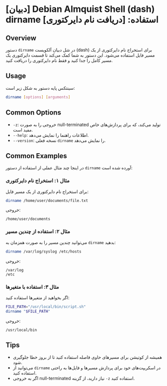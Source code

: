 # [دبیان] Debian Almquist Shell (dash) dirname استفاده: [دریافت نام دایرکتوری]

## Overview
دستور `dirname` در شل دبیان آلکویست (dash) برای استخراج نام دایرکتوری از یک مسیر فایل استفاده می‌شود. این دستور به شما کمک می‌کند تا قسمت دایرکتوری یک مسیر کامل را جدا کنید و فقط نام دایرکتوری را دریافت کنید.

## Usage
سینتکس پایه دستور به شکل زیر است:

```bash
dirname [options] [arguments]
```

## Common Options
- `-z`: خروجی را به صورت null-terminated تولید می‌کند، که برای پردازش‌های خاص مفید است.
- `--help`: اطلاعات راهنما را نمایش می‌دهد.
- `--version`: نسخه فعلی `dirname` را نمایش می‌دهد.

## Common Examples
در اینجا چند مثال عملی از استفاده از دستور `dirname` آورده شده است:

### مثال ۱: استخراج نام دایرکتوری
برای استخراج نام دایرکتوری از یک مسیر فایل:

```bash
dirname /home/user/documents/file.txt
```
خروجی:
```
/home/user/documents
```

### مثال ۲: استفاده از چندین مسیر
می‌توانید چندین مسیر را به صورت همزمان به `dirname` بدهید:

```bash
dirname /var/log/syslog /etc/hosts
```
خروجی:
```
/var/log
/etc
```

### مثال ۳: استفاده با متغیرها
اگر بخواهید از متغیرها استفاده کنید:

```bash
FILE_PATH="/usr/local/bin/script.sh"
dirname "$FILE_PATH"
```
خروجی:
```
/usr/local/bin
```

## Tips
- همیشه از کوتیشن برای مسیرهای حاوی فاصله استفاده کنید تا از بروز خطا جلوگیری شود.
- می‌توانید از `dirname` در اسکریپت‌های خود برای پردازش مسیرها و فایل‌ها به راحتی استفاده کنید.
- اگر به خروجی null-terminated نیاز دارید، از گزینه `-z` استفاده کنید.